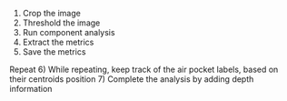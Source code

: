 1) Crop the image
2) Threshold the image
3) Run component analysis
4) Extract the metrics
5) Save the metrics

Repeat
6) While repeating, keep track of the air pocket labels, based on their centroids position
7) Complete the analysis by adding depth information 
